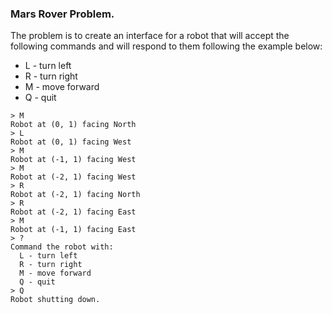 ### Mars Rover Problem. ###

The problem is to create an interface for a robot that will
accept the following commands and will respond to them following the example
below:

  * L - turn left
  * R - turn right
  * M - move forward
  * Q - quit

```
> M
Robot at (0, 1) facing North
> L
Robot at (0, 1) facing West
> M
Robot at (-1, 1) facing West
> M
Robot at (-2, 1) facing West
> R
Robot at (-2, 1) facing North
> R
Robot at (-2, 1) facing East
> M
Robot at (-1, 1) facing East
> ?
Command the robot with:
  L - turn left
  R - turn right
  M - move forward
  Q - quit
> Q
Robot shutting down.
```

